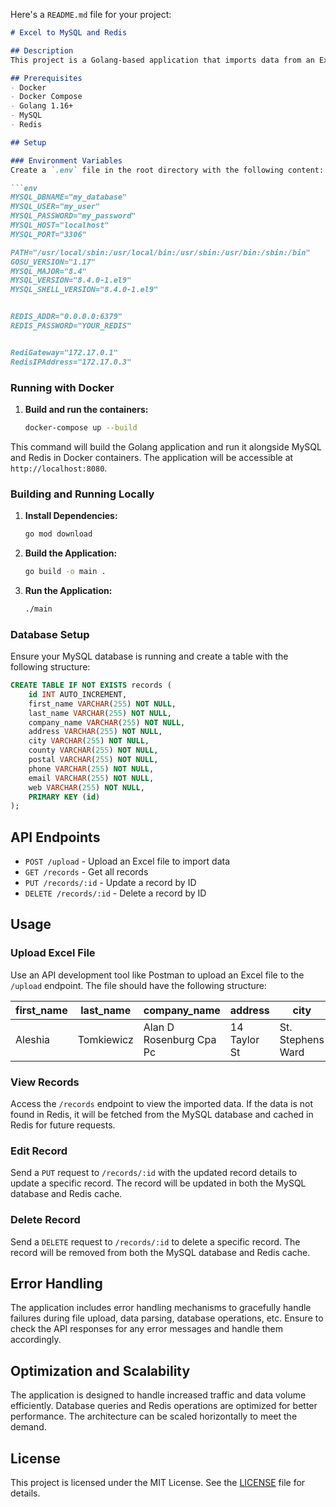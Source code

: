 Here's a `README.md` file for your project:

```markdown
# Excel to MySQL and Redis

## Description
This project is a Golang-based application that imports data from an Excel file, stores it into a MySQL database, and caches the data in Redis. It provides a simple CRUD (Create, Read, Update, Delete) system to view, edit, and update records both in the database and cache.

## Prerequisites
- Docker
- Docker Compose
- Golang 1.16+
- MySQL
- Redis

## Setup

### Environment Variables
Create a `.env` file in the root directory with the following content:

```env
MYSQL_DBNAME="my_database"
MYSQL_USER="my_user"
MYSQL_PASSWORD="my_password"
MYSQL_HOST="localhost"
MYSQL_PORT="3306"

PATH="/usr/local/sbin:/usr/local/bin:/usr/sbin:/usr/bin:/sbin:/bin"
GOSU_VERSION="1.17"
MYSQL_MAJOR="8.4"
MYSQL_VERSION="8.4.0-1.el9"
MYSQL_SHELL_VERSION="8.4.0-1.el9"


REDIS_ADDR="0.0.0.0:6379"
REDIS_PASSWORD="YOUR_REDIS"


RediGateway="172.17.0.1"
RedisIPAddress="172.17.0.3"
```

### Running with Docker

1. **Build and run the containers:**
   ```sh
   docker-compose up --build
   ```

This command will build the Golang application and run it alongside MySQL and Redis in Docker containers. The application will be accessible at `http://localhost:8080`.

### Building and Running Locally

1. **Install Dependencies:**
   ```sh
   go mod download
   ```

2. **Build the Application:**
   ```sh
   go build -o main .
   ```

3. **Run the Application:**
   ```sh
   ./main
   ```

### Database Setup

Ensure your MySQL database is running and create a table with the following structure:
```sql
CREATE TABLE IF NOT EXISTS records (
	id INT AUTO_INCREMENT,
	first_name VARCHAR(255) NOT NULL,
	last_name VARCHAR(255) NOT NULL,
	company_name VARCHAR(255) NOT NULL,
	address VARCHAR(255) NOT NULL,
	city VARCHAR(255) NOT NULL,
	county VARCHAR(255) NOT NULL,
	postal VARCHAR(255) NOT NULL,
	phone VARCHAR(255) NOT NULL,
	email VARCHAR(255) NOT NULL,
	web VARCHAR(255) NOT NULL,
	PRIMARY KEY (id)
);
```

## API Endpoints

- `POST /upload` - Upload an Excel file to import data
- `GET /records` - Get all records
- `PUT /records/:id` - Update a record by ID
- `DELETE /records/:id` - Delete a record by ID

## Usage

### Upload Excel File
Use an API development tool like Postman to upload an Excel file to the `/upload` endpoint. The file should have the following structure:

| first_name | last_name   | company_name          | address      | city             | county | postal   | phone        | email                  | web                             |
|------------|-------------|-----------------------|--------------|------------------|--------|----------|--------------|------------------------|---------------------------------|
| Aleshia    | Tomkiewicz  | Alan D Rosenburg Cpa Pc | 14 Taylor St | St. Stephens Ward | Kent   | CT2 7PP  | 01944-369967 | atomkiewicz@hotmail.com | http://www.alandrosenburgcpapc.co.uk |

### View Records
Access the `/records` endpoint to view the imported data. If the data is not found in Redis, it will be fetched from the MySQL database and cached in Redis for future requests.

### Edit Record
Send a `PUT` request to `/records/:id` with the updated record details to update a specific record. The record will be updated in both the MySQL database and Redis cache.

### Delete Record
Send a `DELETE` request to `/records/:id` to delete a specific record. The record will be removed from both the MySQL database and Redis cache.

## Error Handling
The application includes error handling mechanisms to gracefully handle failures during file upload, data parsing, database operations, etc. Ensure to check the API responses for any error messages and handle them accordingly.

## Optimization and Scalability
The application is designed to handle increased traffic and data volume efficiently. Database queries and Redis operations are optimized for better performance. The architecture can be scaled horizontally to meet the demand.

## License
This project is licensed under the MIT License. See the [LICENSE](LICENSE) file for details.
```